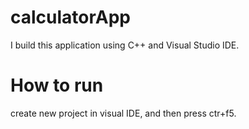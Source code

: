 # calculatorApp
I build this application using C++ and Visual Studio IDE. 

# How to run
create new project in visual IDE, and then press ctr+f5.
